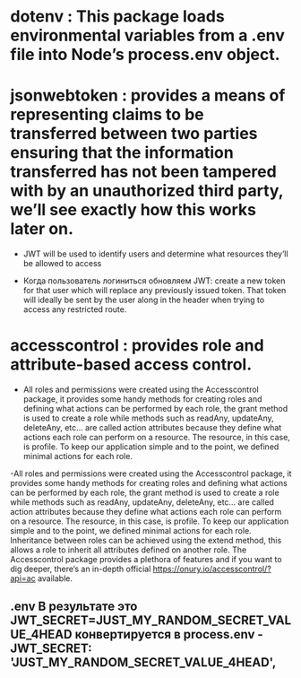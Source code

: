 # dotenv : This package loads environmental variables from a .env  file into Node’s process.env object.

# jsonwebtoken : provides a means of representing claims to be transferred between two parties ensuring that the information transferred has not been tampered with by an unauthorized third party, we’ll see exactly how this works later on.

- JWT will be used to identify users and determine what resources they’ll be allowed to access

- Когда пользователь логиниться обновляем JWT: create a new token for that user which will replace any previously issued token. That token will ideally be sent by the user along in the header when trying to access any restricted route.

# accesscontrol : provides role and attribute-based access control.

- All roles and permissions were created using the Accesscontrol package, it provides some handy methods for creating roles and defining what actions can be performed by each role, the grant method is used to create a role while methods such as readAny, updateAny, deleteAny, etc… are called action attributes because they define what actions each role can perform on a resource. The resource, in this case, is profile. To keep our application simple and to the point, we defined minimal actions for each role.

-All roles and permissions were created using the Accesscontrol package, it provides some handy methods for creating roles and defining what actions can be performed by each role, the grant method is used to create a role while methods such as readAny, updateAny, deleteAny, etc… are called action attributes because they define what actions each role can perform on a resource. The resource, in this case, is profile. To keep our application simple and to the point, we defined minimal actions for each role.
Inheritance between roles can be achieved using the extend method, this allows a role to inherit all attributes defined on another role. The Accesscontrol package provides a plethora of features and if you want to dig deeper, there’s an in-depth official https://onury.io/accesscontrol/?api=ac available.

## .env В результате это JWT_SECRET=JUST_MY_RANDOM_SECRET_VALUE_4HEAD конвертируется в process.env - JWT_SECRET: 'JUST_MY_RANDOM_SECRET_VALUE_4HEAD',